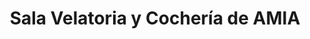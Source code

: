 ---
title: "Sala Velatoria y Cochería de AMIA"
url: /ciudad-autonoma-de-buenos-aires/sala-velatoria-y-cocheria-de-amia/
shop: directores de funerarias
---